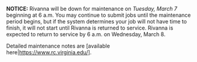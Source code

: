 **NOTICE:** Rivanna will be down for maintenance on *Tuesday, March 7* beginning at 6 a.m. You may continue to submit jobs until the maintenance period begins, but if the system determines your job will not have time to finish, it will not start until Rivanna is returned to service. Rivanna is expected to return to service by 6 a.m. on Wednesday, March 8. 

Detailed maintenance notes are [available here|https://www.rc.virginia.edu/].
